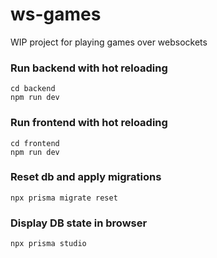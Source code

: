 # ws-games

WIP project for playing games over websockets

### Run backend with hot reloading

```
cd backend
npm run dev
```

### Run frontend with hot reloading

```
cd frontend
npm run dev
```

### Reset db and apply migrations

```
npx prisma migrate reset
```

### Display DB state in browser

```
npx prisma studio
```
